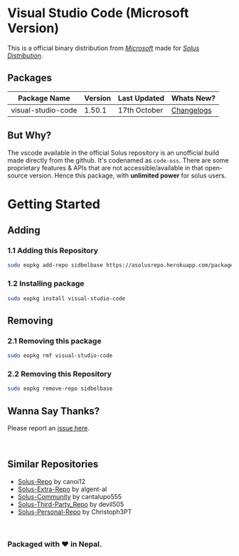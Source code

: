 # Visual Studio Code (Microsoft Version)

This is a official binary distribution from [*Microsoft*](https://code.visualstudio.com/) made for [*Solus Distribution*](https://getsol.us/home/).

## Packages

| Package Name | Version | Last Updated | Whats New?
|-|-|-|-|
| visual-studio-code | 1.50.1 | 17th October | [Changelogs](https://github.com/microsoft/vscode/releases/tag/1.50.1) |


## But Why?

The vscode available in the official Solus repository is an unofficial build made directly from the github. It's codenamed as `code-oss`. There are some proprietary features & APIs that are not accessible/available in that open-source version. Hence this package, with **unlimited power** for solus users.

# Getting Started

## Adding

### 1.1 Adding this Repository

```bash
sudo eopkg add-repo sidbelbase https://asolusrepo.herokuapp.com/packages/eopkg-index.xml.xz
```


### 1.2 Installing package

```bash
sudo eopkg install visual-studio-code
```

## Removing

### 2.1 Removing this package

```bash
sudo eopkg rmf visual-studio-code
```

### 2.2 Removing this Repository

```bash
sudo eopkg remove-repo sidbelbase
```

## Wanna Say Thanks?

Please report an [issue here](https://github.com/sidbelbase/solus/issues/new).


<br>

## Similar Repositories

*  [Solus-Repo](https://github.com/canoi12/solus-repo) by canoi12
*  [Solus-Extra-Repo](https://github.com/algent-al/solus-extra-repo) by algent-al
*  [Solus-Community](https://github.com/cantalupo555/repo-solus) by cantalupo555
*  [Solus-Third-Party_Repo](https://gitlab.com/devil505/solus-3rd-party-repo) by devil505
*  [Solus-Personal-Repo](https://github.com/Christoph3PT/solus-personal-repo) by Christoph3PT


<br>

### Packaged with ❤️ in Nepal.